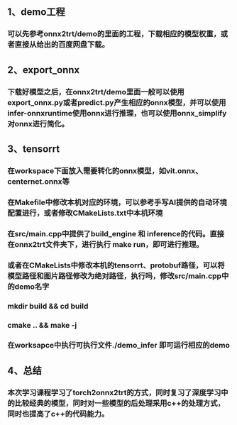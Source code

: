 

## 1、demo工程

### 可以先参考onnx2trt/demo的里面的工程，下载相应的模型权重，或者直接从给出的百度网盘下载。

## 2、export_onnx

### 下载好模型之后，在onnx2trt/demo里面一般可以使用export_onnx.py或者predict.py产生相应的onnx模型，并可以使用infer-onnxruntime使用onnx进行推理，也可以使用onnx_simplify对onnx进行简化。

## 3、tensorrt

### 在workspace下面放入需要转化的onnx模型，如vit.onnx、centernet.onnx等

### 在Makefile中修改本机对应的环境，可以参考手写AI提供的自动环境配置进行，或者修改CMakeLists.txt中本机环境

### 在src/main.cpp中提供了build_engine 和 inference的代码。直接在onnx2trt文件夹下，进行执行 make run，即可进行推理。

### 或者在CMakeLists中修改本机的tensorrt、protobuf路径，可以将模型路径和图片路径修改为绝对路径，执行吗，修改src/main.cpp中的demo名字

### mkdir build && cd build

### cmake .. && make -j

### 在worksapce中执行可执行文件./demo_infer 即可运行相应的demo

## 4、总结

### 本次学习课程学习了torch2onnx2trt的方式，同时复习了深度学习中的比较经典的模型，同时对一些模型的后处理采用c++的处理方式，同时也提高了c++的代码能力。



